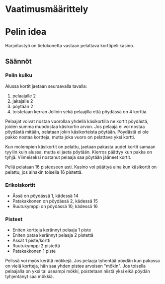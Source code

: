 # Vaatimusmäärittely

# Pelin idea

Harjoitustyö on tietokonetta vastaan pelattava korttipeli kasino. 

## Säännöt

### Pelin kulku

Alussa kortit jaetaan seuraavalla tavalla:
1. pelaajalle 2
2. jakajalle 2
3. pöytään 2
4. toistetaan kerran
Jolloin sekä pelaajilla että pöydässä on 4 korttia.

Pelaajat voivat nostaa vuorollaa yhdellä käsikortilla ne kortit pöydästä, joiden summa muodostaa käsikortin arvon.
Jos pelaaja ei voi nostaa pöydästä mitään, pelataan jokin käsikorteista pöytään.
Pöydästä ei ole pakko nostaa kortteja, mutta joka vuoro on pelattava yksi kortti.

Kun molempien käsikortit on pelattu, jaetaan pakasta uudet kortit samaan tyyliin kuin alussa, mutta ei jaeta pöytään.
Kierros päättyy kun pakka on tyhjä. Viimeiseksi nostanut pelaaja saa pöytään jääneet kortit.

Peliä pelataan 16 pisteeseen asti. Kasino voi päättyä aina kun käsikortit on pelattu, jos ainakin toisella 16 pistettä.

### Erikoiskortit

- Ässä on pöydässä 1, kädessä 14
- Patakakkonen on pöydässä 2, kädessä 15
- Ruutukymppi on pöydässä 10, kädessä 16

### Pisteet

- Eniten kortteja kerännyt pelaaja  1 piste
- Eniten pataa kerännyt pelaaja     2 pistettä
- Ässät                             1 piste/kortti
- Ruutukymppi                       2 pistettä
- Patakakkonen                      1 piste

Pelissä voi myös kerätä mökkejä. Jos pelaaja tyhentää pöydän kun pakassa on vielä kortteja, hän saa yhden pistee arvoisen "mökin".
Jos toisella pelaajalla on yksi tai useampi mökki, poistetaan niistä yksi eikä pöydän tyhjentänyt saa mökkiä.
